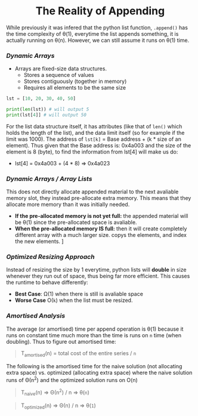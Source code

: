 <div align = "center">

# The Reality of Appending

</div>

While previously it was infered that the python list function, `.append()` has the time complexity of θ(1), everytime the list appends something, it is actually running on θ(n). However, we can still assume it runs on θ(1) time. 

### ***Dynamic Arrays***
- Arrays are fixed-size data structures.
  - Stores a sequence of values
  - Stores contiguously (together in memory)
  - Requires all elements to be the same size

```python
lst = [10, 20, 30, 40, 50]

print(len(lst)) # will output 5
print(lst[4]] # will output 50
```
For the list data structure itself, it has attributes (like that of `len()` which holds the length of the list), and the data limit itself (so for example if the limit was 1000). 
The address of `lst[k]` = Base address + (k * size of an element). Thus given that the Base address is: 0x4a003 and the size of the element is 8 (byte), to find the information from lst\[4] will make us do: 
- lst\[4] = 0x4a003 + (4 * 8) => 0x4a023


### ***Dynamic Arrays / Array Lists***
This does not directly allocate appended material to the next avaliable memory slot, they instead pre-allocate extra memory. This means that they allocate more memory than it was initially needed. 
- **If the pre-allocated memory is not yet full:** the appended material will be θ(1) since the pre-allocated space is avaliable.
- **When the pre-allocated memory IS full:** then it will create completely different array with a much larger size. copys the elements, and index the new elements. ]

### ***Optimized Resizing Approach***
Instead of resizing the size by 1 everytime, python lists will **double** in size whenever they run out of space, thus being far more efficient. This causes the runtime to behave differently:
- **Best Case**: Ω(1) when there is still is avaliable space
- **Worse Case** O(`k`) when the list must be resized.

### ***Amortised Analysis***
The average (or amortised) time per append operation is θ(1) because it runs on constant time much more than the time is runs on `n` time (when doubling). 
Thus to figure out amortised time: 
> T<sub>amortised</sub>(n) = total cost of the entire series / `n`

The following is the amortised time for the naive solution (not allocating extra space) vs. optimized (allocating extra space) where the naive solution runs of Θ(n<sup>2</sup>) and the optimized solution runs on O(n)
> T<sub>naive</sub>(n) => Θ(n<sup>2</sup>) / n => θ(`n`)

> T<sub>optimized</sub>(n) => Θ(n) / n => θ(`1`)
